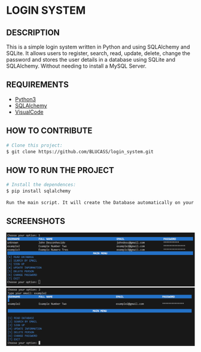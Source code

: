 # LOGIN SYSTEM

## DESCRIPTION
This is a simple login system written in Python and using SQLAlchemy and SQLite. It allows users to register, search, read, update, delete, change the password and stores the user details in a database using SQLite and SQLAlchemy. Without needing to install a MySQL Server.

## REQUIREMENTS
- [Python3](https://docs.python.org/3/)
- [SQLAlchemy](https://www.sqlalchemy.org)
- [VisualCode](https://code.visualstudio.com/docs)

## HOW TO CONTRIBUTE
```bash
# Clone this project:
$ git clone https://github.com/BLUCASS/login_system.git
```
## HOW TO RUN THE PROJECT
```bash
# Install the dependences:
$ pip install sqlalchemy
```
```bash
Run the main script. It will create the Database automatically on your IDE.
```
## SCREENSHOTS

<img src="/img1.PNG"><br>
<img src="/img2.PNG">
